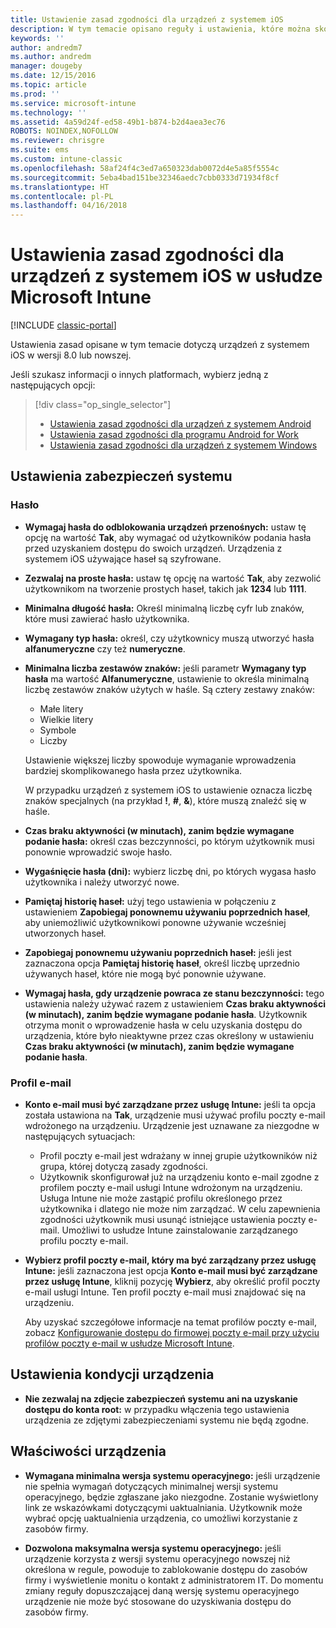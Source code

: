 ```yaml
---
title: Ustawienie zasad zgodności dla urządzeń z systemem iOS
description: W tym temacie opisano reguły i ustawienia, które można skonfigurować w zasadach zgodności dla urządzeń z systemem iOS.
keywords: ''
author: andredm7
ms.author: andredm
manager: dougeby
ms.date: 12/15/2016
ms.topic: article
ms.prod: ''
ms.service: microsoft-intune
ms.technology: ''
ms.assetid: 4a59d24f-ed58-49b1-b874-b2d4aea3ec76
ROBOTS: NOINDEX,NOFOLLOW
ms.reviewer: chrisgre
ms.suite: ems
ms.custom: intune-classic
ms.openlocfilehash: 58af24f4c3ed7a650323dab0072d4e5a85f5554c
ms.sourcegitcommit: 5eba4bad151be32346aedc7cbb0333d71934f8cf
ms.translationtype: HT
ms.contentlocale: pl-PL
ms.lasthandoff: 04/16/2018
---
```

# <a name="compliance-policy-settings-for-ios-devices-in-microsoft-intune"></a>Ustawienia zasad zgodności dla urządzeń z systemem iOS w usłudze Microsoft Intune

[!INCLUDE [classic-portal](../includes/classic-portal.md)]

Ustawienia zasad opisane w tym temacie dotyczą urządzeń z systemem iOS w wersji 8.0 lub nowszej.

Jeśli szukasz informacji o innych platformach, wybierz jedną z następujących opcji:
> [!div class="op_single_selector"]
> - [Ustawienia zasad zgodności dla urządzeń z systemem Android](android-compliance-policy-settings-in-microsoft-intune.md)
> - [Ustawienia zasad zgodności dla programu Android for Work](afw-compliance-policy-settings-in-microsoft-intune.md)
> - [Ustawienia zasad zgodności dla urządzeń z systemem Windows](windows-compliance-policy-settings-in-microsoft-intune.md)

## <a name="system-security-settings"></a>Ustawienia zabezpieczeń systemu
### <a name="password"></a>Hasło
- **Wymagaj hasła do odblokowania urządzeń przenośnych:** ustaw tę opcję na wartość **Tak**, aby wymagać od użytkowników podania hasła przed uzyskaniem dostępu do swoich urządzeń. Urządzenia z systemem iOS używające haseł są szyfrowane.

- **Zezwalaj na proste hasła:** ustaw tę opcję na wartość **Tak**, aby zezwolić użytkownikom na tworzenie prostych haseł, takich jak **1234** lub **1111**.

-  **Minimalna długość hasła:** Określ minimalną liczbę cyfr lub znaków, które musi zawierać hasło użytkownika.

- **Wymagany typ hasła:** określ, czy użytkownicy muszą utworzyć hasła **alfanumeryczne** czy też **numeryczne**.

- **Minimalna liczba zestawów znaków:** jeśli parametr **Wymagany typ hasła** ma wartość **Alfanumeryczne**, ustawienie to określa minimalną liczbę zestawów znaków użytych w haśle. Są cztery zestawy znaków:
  -   Małe litery
  -   Wielkie litery
  -   Symbole
  -   Liczby

  Ustawienie większej liczby spowoduje wymaganie wprowadzenia bardziej skomplikowanego hasła przez użytkownika.

  W przypadku urządzeń z systemem iOS to ustawienie oznacza liczbę znaków specjalnych (na przykład **!**, **#**, **&amp;**), które muszą znaleźć się w haśle.

- **Czas braku aktywności (w minutach), zanim będzie wymagane podanie hasła:** określ czas bezczynności, po którym użytkownik musi ponownie wprowadzić swoje hasło.

- **Wygaśnięcie hasła (dni):** wybierz liczbę dni, po których wygasa hasło użytkownika i należy utworzyć nowe.

- **Pamiętaj historię haseł:** użyj tego ustawienia w połączeniu z ustawieniem **Zapobiegaj ponownemu używaniu poprzednich haseł**, aby uniemożliwić użytkownikowi ponowne używanie wcześniej utworzonych haseł.

- **Zapobiegaj ponownemu używaniu poprzednich haseł:** jeśli jest zaznaczona opcja **Pamiętaj historię haseł**, określ liczbę uprzednio używanych haseł, które nie mogą być ponownie używane.

- **Wymagaj hasła, gdy urządzenie powraca ze stanu bezczynności:** tego ustawienia należy używać razem z ustawieniem **Czas braku aktywności (w minutach), zanim będzie wymagane podanie hasła**. Użytkownik otrzyma monit o wprowadzenie hasła w celu uzyskania dostępu do urządzenia, które było nieaktywne przez czas określony w ustawieniu **Czas braku aktywności (w minutach), zanim będzie wymagane podanie hasła**.

### <a name="email-profile"></a>Profil e-mail
- **Konto e-mail musi być zarządzane przez usługę Intune:** jeśli ta opcja została ustawiona na **Tak**, urządzenie musi używać profilu poczty e-mail wdrożonego na urządzeniu. Urządzenie jest uznawane za niezgodne w następujących sytuacjach:
  - Profil poczty e-mail jest wdrażany w innej grupie użytkowników niż grupa, której dotyczą zasady zgodności.
  - Użytkownik skonfigurował już na urządzeniu konto e-mail zgodne z profilem poczty e-mail usługi Intune wdrożonym na urządzeniu. Usługa Intune nie może zastąpić profilu określonego przez użytkownika i dlatego nie może nim zarządzać. W celu zapewnienia zgodności użytkownik musi usunąć istniejące ustawienia poczty e-mail. Umożliwi to usłudze Intune zainstalowanie zarządzanego profilu poczty e-mail.

- **Wybierz profil poczty e-mail, który ma być zarządzany przez usługę Intune:** jeśli zaznaczona jest opcja **Konto e-mail musi być zarządzane przez usługę Intune**, kliknij pozycję **Wybierz**, aby określić profil poczty e-mail usługi Intune. Ten profil poczty e-mail musi znajdować się na urządzeniu.

     Aby uzyskać szczegółowe informacje na temat profilów poczty e-mail, zobacz [Konfigurowanie dostępu do firmowej poczty e-mail przy użyciu profilów poczty e-mail w usłudze Microsoft Intune](configure-access-to-corporate-email-using-email-profiles-with-microsoft-intune.md).

## <a name="device-health-settings"></a>Ustawienia kondycji urządzenia

- **Nie zezwalaj na zdjęcie zabezpieczeń systemu ani na uzyskanie dostępu do konta root:** w przypadku włączenia tego ustawienia urządzenia ze zdjętymi zabezpieczeniami systemu nie będą zgodne.

##  <a name="device-properties"></a>Właściwości urządzenia
- **Wymagana minimalna wersja systemu operacyjnego:** jeśli urządzenie nie spełnia wymagań dotyczących minimalnej wersji systemu operacyjnego, będzie zgłaszane jako niezgodne.
Zostanie wyświetlony link ze wskazówkami dotyczącymi uaktualniania. Użytkownik może wybrać opcję uaktualnienia urządzenia, co umożliwi korzystanie z zasobów firmy.

- **Dozwolona maksymalna wersja systemu operacyjnego:** jeśli urządzenie korzysta z wersji systemu operacyjnego nowszej niż określona w regule, powoduje to zablokowanie dostępu do zasobów firmy i wyświetlenie monitu o kontakt z administratorem IT. Do momentu zmiany reguły dopuszczającej daną wersję systemu operacyjnego urządzenie nie może być stosowane do uzyskiwania dostępu do zasobów firmy.

